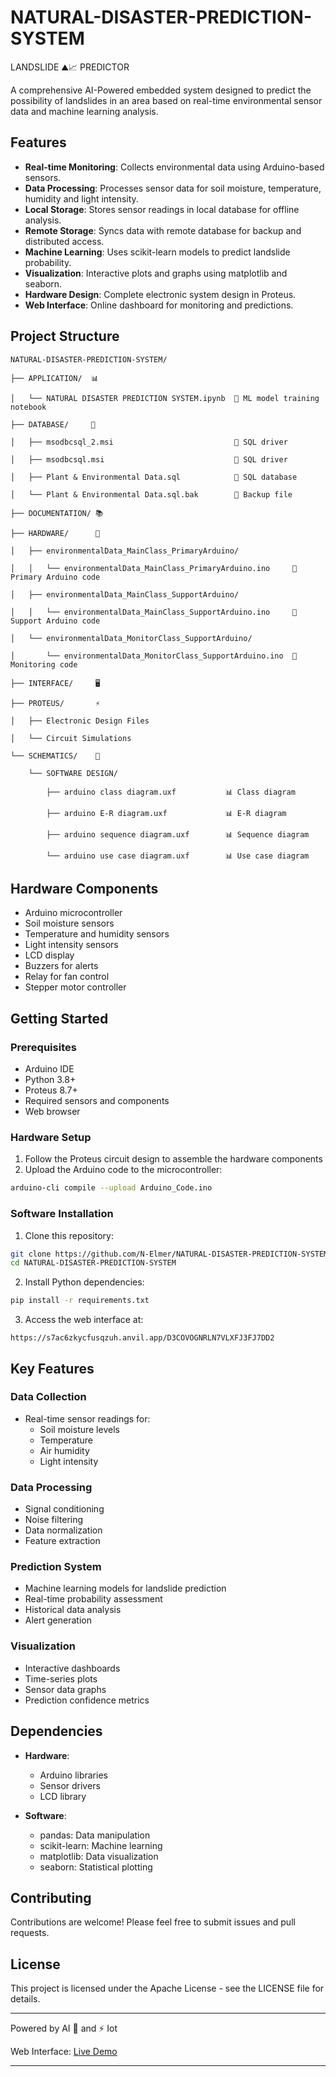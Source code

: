 # NATURAL-DISASTER-PREDICTION-SYSTEM

LANDSLIDE ⛰📈 PREDICTOR

A comprehensive AI-Powered embedded system designed to predict the possibility of landslides in an area based on real-time environmental sensor data and machine learning analysis.

## Features

- **Real-time Monitoring**: Collects environmental data using Arduino-based sensors.
- **Data Processing**: Processes sensor data for soil moisture, temperature, humidity and light intensity.
- **Local Storage**: Stores sensor readings in local database for offline analysis.
- **Remote Storage**: Syncs data with remote database for backup and distributed access.
- **Machine Learning**: Uses scikit-learn models to predict landslide probability.
- **Visualization**: Interactive plots and graphs using matplotlib and seaborn.
- **Hardware Design**: Complete electronic system design in Proteus.
- **Web Interface**: Online dashboard for monitoring and predictions.

## Project Structure

```
NATURAL-DISASTER-PREDICTION-SYSTEM/

├── APPLICATION/  📊

│   └── NATURAL DISASTER PREDICTION SYSTEM.ipynb  🤖 ML model training notebook

├── DATABASE/     💾

│   ├── msodbcsql_2.msi                           🔌 SQL driver

│   ├── msodbcsql.msi                             🔌 SQL driver

│   ├── Plant & Environmental Data.sql            📝 SQL database

│   └── Plant & Environmental Data.sql.bak        💾 Backup file

├── DOCUMENTATION/ 📚

├── HARDWARE/      🔧

│   ├── environmentalData_MainClass_PrimaryArduino/    

│   │   └── environmentalData_MainClass_PrimaryArduino.ino     🎯 Primary Arduino code

│   ├── environmentalData_MainClass_SupportArduino/

│   │   └── environmentalData_MainClass_SupportArduino.ino     🔄 Support Arduino code

│   └── environmentalData_MonitorClass_SupportArduino/

│       └── environmentalData_MonitorClass_SupportArduino.ino  📡 Monitoring code

├── INTERFACE/     🖥️

├── PROTEUS/       ⚡

│   ├── Electronic Design Files

│   └── Circuit Simulations

└── SCHEMATICS/    📐

    └── SOFTWARE DESIGN/

        ├── arduino class diagram.uxf           📊 Class diagram

        ├── arduino E-R diagram.uxf             📊 E-R diagram

        ├── arduino sequence diagram.uxf        📊 Sequence diagram

        └── arduino use case diagram.uxf        📊 Use case diagram
```

## Hardware Components

- Arduino microcontroller
- Soil moisture sensors
- Temperature and humidity sensors 
- Light intensity sensors
- LCD display
- Buzzers for alerts
- Relay for fan control
- Stepper motor controller

## Getting Started

### Prerequisites
- Arduino IDE
- Python 3.8+
- Proteus 8.7+
- Required sensors and components
- Web browser

### Hardware Setup

1. Follow the Proteus circuit design to assemble the hardware components
2. Upload the Arduino code to the microcontroller:
```bash
arduino-cli compile --upload Arduino_Code.ino
```

### Software Installation

1. Clone this repository:
```bash
git clone https://github.com/N-Elmer/NATURAL-DISASTER-PREDICTION-SYSTEM.git
cd NATURAL-DISASTER-PREDICTION-SYSTEM
```

2. Install Python dependencies:
```bash
pip install -r requirements.txt
```

3. Access the web interface at:
```
https://s7ac6zkycfusqzuh.anvil.app/D3COVOGNRLN7VLXFJ3FJ7DD2
```

## Key Features

### Data Collection
- Real-time sensor readings for:
  - Soil moisture levels
  - Temperature
  - Air humidity
  - Light intensity

### Data Processing
- Signal conditioning
- Noise filtering
- Data normalization
- Feature extraction

### Prediction System
- Machine learning models for landslide prediction
- Real-time probability assessment
- Historical data analysis
- Alert generation

### Visualization
- Interactive dashboards
- Time-series plots
- Sensor data graphs
- Prediction confidence metrics

## Dependencies

- **Hardware**:
  - Arduino libraries
  - Sensor drivers
  - LCD library
  
- **Software**:
  - pandas: Data manipulation
  - scikit-learn: Machine learning
  - matplotlib: Data visualization
  - seaborn: Statistical plotting

## Contributing

Contributions are welcome! Please feel free to submit issues and pull requests.

## License

This project is licensed under the Apache License - see the LICENSE file for details.

---

Powered by AI 🤖 and ⚡ Iot

Web Interface: [Live Demo](https://s7ac6zkycfusqzuh.anvil.app/D3COVOGNRLN7VLXFJ3FJ7DD2)

---


